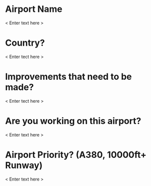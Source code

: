 # Airport Name

< Enter text here >

# Country?

< Enter tect here >

# Improvements that need to be made?

< Enter tect here >

# Are you working on this airport?

< Enter text here >

# Airport Priority? (A380, 10000ft+ Runway)

< Enter text here >
